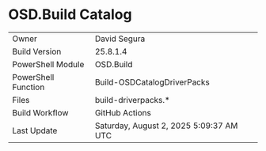﻿# OSD.Build Catalog

| | |
|-|-|
| Owner | David Segura |
| Build Version | 25.8.1.4 |
| PowerShell Module | OSD.Build |
| PowerShell Function | Build-OSDCatalogDriverPacks |
| Files | build-driverpacks.* |
| Build Workflow | GitHub Actions |
| Last Update | Saturday, August 2, 2025 5:09:37 AM UTC |
